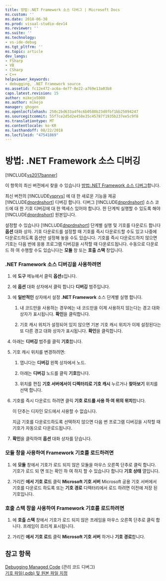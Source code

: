 ```yaml
---
title: 방법:.NET Framework 소스 디버그 | Microsoft Docs
ms.custom: ''
ms.date: 2018-06-30
ms.prod: visual-studio-dev14
ms.reviewer: ''
ms.suite: ''
ms.technology:
- vs-ide-debug
ms.tgt_pltfrm: ''
ms.topic: article
dev_langs:
- FSharp
- VB
- CSharp
- C++
helpviewer_keywords:
- debugging, .NET Framework source
ms.assetid: fc12e472-ac6a-4e77-8e22-a769e13a03b8
caps.latest.revision: 15
author: mikejo5000
ms.author: mikejo
manager: ghogen
ms.openlocfilehash: 250c2bd633a4f6c6b0580b23d0fbf1bb25094247
ms.sourcegitcommit: 55f7ce2d5d2e458e35c45787f1935b237ee5c9f8
ms.translationtype: MT
ms.contentlocale: ko-KR
ms.lasthandoff: 08/22/2018
ms.locfileid: "47541869"
---
```

# <a name="how-to-debug-net-framework-source"></a>방법: .NET Framework 소스 디버깅
[!INCLUDE[vs2017banner](../includes/vs2017banner.md)]

이 항목의 최신 버전에서 찾을 수 있습니다 [방법:.NET Framework 소스 디버그](https://docs.microsoft.com/visualstudio/debugger/how-to-debug-dotnet-framework-source)합니다.  
  
최신 버전의 [!INCLUDE[vsprvs](../includes/vsprvs-md.md)] 에 대 한 새로운 기능을 제공 [!INCLUDE[dnprdnshort](../includes/dnprdnshort-md.md)] 디버깅 합니다. 디버그 [!INCLUDE[dnprdnshort](../includes/dnprdnshort-md.md)] 소스 코드에 대 한 기호 디버깅에 대 한 액세스 있어야 합니다. 한 단계씩 실행할 수 있도록 해야 [!INCLUDE[dnprdnshort](../includes/dnprdnshort-md.md)] 원본입니다.  
  
 설정할 수 있습니다 [!INCLUDE[dnprdnshort](../includes/dnprdnshort-md.md)] 단계별 실행 및 기호를 다운로드 합니다 **옵션** 대화 상자. 기호 다운로드를 설정할 때 기호를 즉시 다운로드할 수도 있고 나중에 다운로드하도록 옵션만 설정해 놓을 수도 있습니다. 기호를 즉시 다운로드하지 않으면 기호는 다음 번에 응용 프로그램 디버깅을 시작할 때 다운로드됩니다. 수동으로 다운로드 하 여 수행할 수도 있습니다는 **모듈** 창 또는 **호출 스택** 창입니다.  
  
### <a name="to-enable-net-framework-source-debugging"></a>.NET Framework 소스 디버깅을 사용하려면  
  
1.  에 **도구** 메뉴에서 클릭 **옵션**s입니다.  
  
2.  에 **옵션** 대화 상자에서 클릭 합니다 **디버깅** 범주입니다.  
  
3.  에 **일반적인** 상자에서 설정 **.NET Framework** 소스 단계별 실행 합니다.  
  
    1.  내 코드만을 사용하는 경우에는 내 코드만을 이제 사용하지 않는다는 경고 대화 상자가 표시됩니다. **확인**을 클릭합니다.  
  
    2.  기호 캐시 위치가 설정되어 있지 않으면 기본 기호 캐시 위치가 이제 설정된다는 또 다른 경고 대화 상자가 표시됩니다. **확인**을 클릭합니다.  
  
4.  아래는 **디버깅** 범주를 클릭 **기호**합니다.  
  
5.  기호 캐시 위치를 변경하려면:  
  
    1.  엽니다는 **디버깅** 왼쪽 상자에서 노드.  
  
    2.  아래는 **디버깅** 노드를 클릭 **기호**합니다.  
  
    3.  위치를 편집 **기호 서버에서이 디렉터리로 기호 캐시** 누르거나 **찾아보기** 위치를 선택 합니다.  
  
6.  기호를 즉시 다운로드 하려면 클릭 **기호 로드를 사용 하 여 위의 위치**합니다.  
  
     이 단추는 디자인 모드에서 사용할 수 없습니다.  
  
     지금 기호를 다운로드하도록 선택하지 않으면 다음 번 프로그램 디버깅을 시작할 때 기호가 자동으로 다운로드됩니다.  
  
7.  **확인**을 클릭하여 **옵션** 대화 상자를 닫습니다.  
  
### <a name="to-load-framework-symbols-using-the-modules-window"></a>모듈 창을 사용하여 Framework 기호를 로드하려면  
  
1.  에 **모듈** 창에서 기호가 로드 되지 않은 모듈을 마우스 오른쪽 단추로 클릭 합니다. 기호가 로드 되 면 또는 확인 하 여 하지 할 수 있습니다 합니다 **기호 상태** 열입니다.  
  
2.  가리킨 **에서 기호 로드** 클릭 **Microsoft 기호 서버** Microsoft 공용 기호 서버에서 기호를 다운로드 하도록 또는 **기호 경로** 디렉터리에서 로드 하려면 이전에 저장 된 기호입니다.  
  
### <a name="to-load-framework-symbols-using-the-call-stack-window"></a>호출 스택 창을 사용하여 Framework 기호를 로드하려면  
  
1.  에 **호출 스택** 창에서 기호가 로드 되지 않은 프레임을 마우스 오른쪽 단추로 클릭 합니다. 프레임이 흐리게 표시됩니다.  
  
2.  가리킨 **에서 기호 로드** 클릭 **Microsoft 기호 서버** 하거나 **기호 경로**합니다.  
  
## <a name="see-also"></a>참고 항목  
 [Debugging Managed Code](../debugger/debugging-managed-code.md) (관리 코드 디버그)  
 [기호 파일(.pdb) 및 원본 파일 지정](../debugger/specify-symbol-dot-pdb-and-source-files-in-the-visual-studio-debugger.md)



